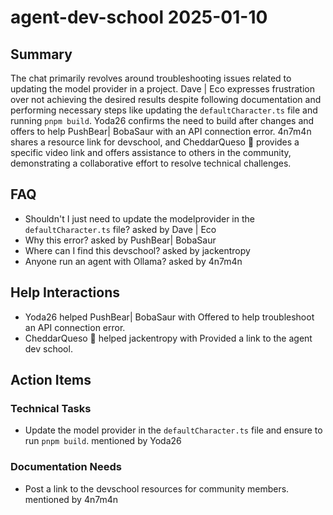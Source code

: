 # agent-dev-school 2025-01-10

## Summary
The chat primarily revolves around troubleshooting issues related to updating the model provider in a project. Dave | Eco expresses frustration over not achieving the desired results despite following documentation and performing necessary steps like updating the `defaultCharacter.ts` file and running `pnpm build`. Yoda26 confirms the need to build after changes and offers to help PushBear| BobaSaur with an API connection error. 4n7m4n shares a resource link for devschool, and CheddarQueso 🧀 provides a specific video link and offers assistance to others in the community, demonstrating a collaborative effort to resolve technical challenges.

## FAQ
- Shouldn't I just need to update the modelprovider in the `defaultCharacter.ts` file? asked by Dave | Eco
- Why this error? asked by PushBear| BobaSaur
- Where can I find this devschool? asked by jackentropy
- Anyone run an agent with Ollama? asked by 4n7m4n

## Help Interactions
- Yoda26 helped PushBear| BobaSaur with Offered to help troubleshoot an API connection error.
- CheddarQueso 🧀 helped jackentropy with Provided a link to the agent dev school.

## Action Items

### Technical Tasks
- Update the model provider in the `defaultCharacter.ts` file and ensure to run `pnpm build`. mentioned by Yoda26

### Documentation Needs
- Post a link to the devschool resources for community members. mentioned by 4n7m4n